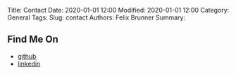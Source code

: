 Title: Contact
Date: 2020-01-01 12:00
Modified: 2020-01-01 12:00
Category: General
Tags:
Slug: contact
Authors: Felix Brunner
Summary:

## Find Me On
<ul class="list-group social">
	<li class="list-group-item"><a href="https://github.com/felixbrunner"><i class="fa fa-github-square fa-lg"></i> github</a></li>
  <li class="list-group-item"><a href="http://www.linkedin.com/in/felix-brunner-abbb786a"><i class="fa fa-linkedin-square fa-lg"></i> linkedin</a></li>
</ul>
